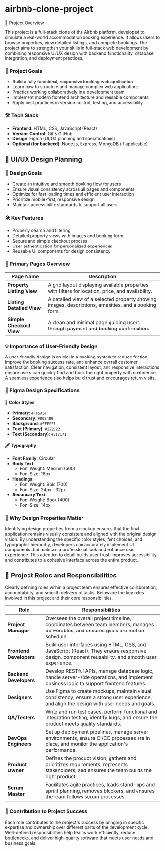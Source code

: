 ﻿# airbnb-clone-project

 📝 Project Overview

This project is a full-stack clone of the Airbnb platform, developed to simulate a real-world accommodation booking experience. It allows users to browse properties, view detailed listings, and complete bookings. The project aims to strengthen your skills in full-stack web development by combining responsive UI/UX design with backend functionality, database integration, and deployment practices.

### 🎯 Project Goals
- Build a fully functional, responsive booking web application
- Learn how to structure and manage complex web applications
- Practice working collaboratively in a development team
- Implement modern frontend architecture and reusable components
- Apply best practices in version control, testing, and accessibility

### 🛠 Tech Stack
- **Frontend**: HTML, CSS, JavaScript (React)
- **Version Control**: Git & GitHub
- **Design**: Figma (UI/UX planning and specifications)
- **Optional (for backend)**: Node.js, Express, MongoDB (if applicable)

## 🎨 UI/UX Design Planning

### 🧭 Design Goals

- Create an intuitive and smooth booking flow for users
- Ensure visual consistency across all pages and components
- Optimize for fast loading times and efficient user interaction
- Prioritize mobile-first, responsive design
- Maintain accessibility standards to support all users

### 🛠 Key Features

- Property search and filtering
- Detailed property views with images and booking form
- Secure and simple checkout process
- User authentication for personalized experiences
- Reusable UI components for design consistency

### 📄 Primary Pages Overview

| Page Name              | Description                                                                 |
|------------------------|-----------------------------------------------------------------------------|
| **Property Listing View**  | A grid layout displaying available properties with filters for location, price, and availability. |
| **Listing Detailed View**  | A detailed view of a selected property showing images, descriptions, amenities, and a booking form. |
| **Simple Checkout View**   | A clean and minimal page guiding users through payment and booking confirmation. |

### 💡 Importance of User-Friendly Design

A user-friendly design is crucial in a booking system to reduce friction, improve the booking success rate, and enhance overall customer satisfaction. Clear navigation, consistent layout, and responsive interactions ensure users can quickly find and book the right property with confidence. A seamless experience also helps build trust and encourages return visits.


### 🎨 Figma Design Specifications

#### 🎨 Color Styles

- **Primary**: `#FF5A5F`
- **Secondary**: `#008489`
- **Background**: `#FFFFFF`
- **Text (Primary)**: `#222222`
- **Text (Secondary)**: `#717171`

#### 🖋 Typography

- **Font Family**: Circular
- **Body Text**: 
  - Font Weight: Medium (500)
  - Font Size: 16px
- **Headings**:
  - Font Weight: Bold (700)
  - Font Size: 24px – 32px
- **Secondary Text**:
  - Font Weight: Book (400)
  - Font Size: 14px

### 🧠 Why Design Properties Matter

Identifying design properties from a mockup ensures that the final application remains visually consistent and aligned with the original design vision. By understanding the specific color styles, font choices, and typographic hierarchy, developers can accurately implement UI components that maintain a professional look and enhance user experience. This attention to detail builds user trust, improves accessibility, and contributes to a cohesive interface across the entire product.

## 👥 Project Roles and Responsibilities

Clearly defining roles within a project team ensures effective collaboration, accountability, and smooth delivery of tasks. Below are the key roles involved in this project and their core responsibilities.

| **Role**            | **Responsibilities**                                                                                  |
|---------------------|--------------------------------------------------------------------------------------------------------|
| **Project Manager** | Oversees the overall project timeline, coordinates between team members, manages deliverables, and ensures goals are met on schedule. |
| **Frontend Developers** | Build user interfaces using HTML, CSS, and JavaScript (React). They ensure responsive design, component reusability, and smooth user experience. |
| **Backend Developers**  | Develop RESTful APIs, manage database logic, handle server-side operations, and implement business logic to support frontend features. |
| **Designers**       | Use Figma to create mockups, maintain visual consistency, ensure a strong user experience, and align the design with user needs and goals. |
| **QA/Testers**      | Write and run test cases, perform functional and integration testing, identify bugs, and ensure the product meets quality standards. |
| **DevOps Engineers**| Set up deployment pipelines, manage server environments, ensure CI/CD processes are in place, and monitor the application's performance. |
| **Product Owner**   | Defines the product vision, gathers and prioritizes requirements, represents stakeholders, and ensures the team builds the right product. |
| **Scrum Master**    | Facilitates agile practices, leads stand-ups and sprint planning, removes blockers, and ensures the team follows scrum processes. |

### 🤝 Contribution to Project Success

Each role contributes to the project's success by bringing in specific expertise and ownership over different parts of the development cycle. Well-defined responsibilities help teams work efficiently, reduce bottlenecks, and deliver high-quality software that meets user needs and business goals.